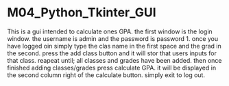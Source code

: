 # M04_Python_Tkinter_GUI
This is a gui intended to calculate ones GPA.
the first window is the login window.
the username is admin and the password is password 1.
once you have logged oin simply type the clas name in the first space and the grad in the second.
press the add class button and it will stor that users inputs for that class. 
reapeat until; all classes and grades have been added.
then once finished adding classes/grades press calculate GPA. 
it will be displayed in the second column right of the calculate button.
simply exit to log out.
